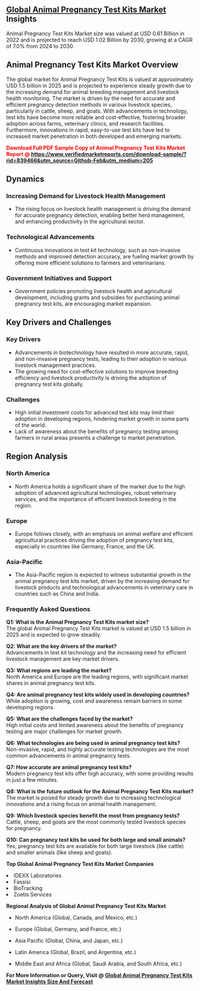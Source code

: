 <h2><a href="https://www.verifiedmarketreports.com/download-sample/?rid=839466&amp;utm_source=Github&amp;utm_medium=205" target="_blank">Global Animal Pregnancy Test Kits Market</a> Insights</h2><p>Animal Pregnancy Test Kits Market size was valued at USD 0.61 Billion in 2022 and is projected to reach USD 1.02 Billion by 2030, growing at a CAGR of 7.0% from 2024 to 2030.</p><p> <h2>Animal Pregnancy Test Kits Market Overview</h2> <p>The global market for Animal Pregnancy Test Kits is valued at approximately USD 1.5 billion in 2025 and is projected to experience steady growth due to the increasing demand for animal breeding management and livestock health monitoring. The market is driven by the need for accurate and efficient pregnancy detection methods in various livestock species, particularly in cattle, sheep, and goats. With advancements in technology, test kits have become more reliable and cost-effective, fostering broader adoption across farms, veterinary clinics, and research facilities. Furthermore, innovations in rapid, easy-to-use test kits have led to increased market penetration in both developed and emerging markets.</p> <p><strong><p><span class=""><span style="color: #ff0000;"><strong>Download Full PDF Sample Copy of Animal Pregnancy Test Kits Market Report</strong> @ </span><a href="https://www.verifiedmarketreports.com/download-sample/?rid=839466&amp;utm_source=Github-Feb&amp;utm_medium=205" target="_blank">https://www.verifiedmarketreports.com/download-sample/?rid=839466&amp;utm_source=Github-Feb&amp;utm_medium=205</a></span></p></strong></p> <h2>Dynamics</h2> <h3>Increasing Demand for Livestock Health Management</h3> <ul> <li>The rising focus on livestock health management is driving the demand for accurate pregnancy detection, enabling better herd management, and enhancing productivity in the agricultural sector.</li> </ul> <h3>Technological Advancements</h3> <ul> <li>Continuous innovations in test kit technology, such as non-invasive methods and improved detection accuracy, are fueling market growth by offering more efficient solutions to farmers and veterinarians.</li> </ul> <h3>Government Initiatives and Support</h3> <ul> <li>Government policies promoting livestock health and agricultural development, including grants and subsidies for purchasing animal pregnancy test kits, are encouraging market expansion.</li> </ul> <h2>Key Drivers and Challenges</h2> <h3>Key Drivers</h3> <ul> <li>Advancements in biotechnology have resulted in more accurate, rapid, and non-invasive pregnancy tests, leading to their adoption in various livestock management practices.</li> <li>The growing need for cost-effective solutions to improve breeding efficiency and livestock productivity is driving the adoption of pregnancy test kits globally.</li> </ul> <h3>Challenges</h3> <ul> <li>High initial investment costs for advanced test kits may limit their adoption in developing regions, hindering market growth in some parts of the world.</li> <li>Lack of awareness about the benefits of pregnancy testing among farmers in rural areas presents a challenge to market penetration.</li> </ul> <h2>Region Analysis</h2> <h3>North America</h3> <ul> <li>North America holds a significant share of the market due to the high adoption of advanced agricultural technologies, robust veterinary services, and the importance of efficient livestock breeding in the region.</li> </ul> <h3>Europe</h3> <ul> <li>Europe follows closely, with an emphasis on animal welfare and efficient agricultural practices driving the adoption of pregnancy test kits, especially in countries like Germany, France, and the UK.</li> </ul> <h3>Asia-Pacific</h3> <ul> <li>The Asia-Pacific region is expected to witness substantial growth in the animal pregnancy test kits market, driven by the increasing demand for livestock products and technological advancements in veterinary care in countries such as China and India.</li> </ul> <h3>Frequently Asked Questions</h3> <p><strong>Q1: What is the Animal Pregnancy Test Kits market size?</strong><br> The global Animal Pregnancy Test Kits market is valued at USD 1.5 billion in 2025 and is expected to grow steadily.</p> <p><strong>Q2: What are the key drivers of the market?</strong><br> Advancements in test kit technology and the increasing need for efficient livestock management are key market drivers.</p> <p><strong>Q3: What regions are leading the market?</strong><br> North America and Europe are the leading regions, with significant market shares in animal pregnancy test kits.</p> <p><strong>Q4: Are animal pregnancy test kits widely used in developing countries?</strong><br> While adoption is growing, cost and awareness remain barriers in some developing regions.</p> <p><strong>Q5: What are the challenges faced by the market?</strong><br> High initial costs and limited awareness about the benefits of pregnancy testing are major challenges for market growth.</p> <p><strong>Q6: What technologies are being used in animal pregnancy test kits?</strong><br> Non-invasive, rapid, and highly accurate testing technologies are the most common advancements in animal pregnancy tests.</p> <p><strong>Q7: How accurate are animal pregnancy test kits?</strong><br> Modern pregnancy test kits offer high accuracy, with some providing results in just a few minutes.</p> <p><strong>Q8: What is the future outlook for the Animal Pregnancy Test Kits market?</strong><br> The market is poised for steady growth due to increasing technological innovations and a rising focus on animal health management.</p> <p><strong>Q9: Which livestock species benefit the most from pregnancy tests?</strong><br> Cattle, sheep, and goats are the most commonly tested livestock species for pregnancy.</p> <p><strong>Q10: Can pregnancy test kits be used for both large and small animals?</strong><br> Yes, pregnancy test kits are available for both large livestock (like cattle) and smaller animals (like sheep and goats).</p> </p><p><strong>Top Global Animal Pregnancy Test Kits Market Companies</strong></p><div data-test-id=""><p><li>IDEXX Laboratories</li><li> Fassisi</li><li> BioTracking</li><li> Zoetis Services</li></p><div><strong>Regional Analysis of&nbsp;Global Animal Pregnancy Test Kits Market</strong></div><ul><li dir="ltr"><p dir="ltr">North America&nbsp;(Global, Canada, and Mexico, etc.)</p></li><li dir="ltr"><p dir="ltr">Europe (Global, Germany, and France, etc.)</p></li><li dir="ltr"><p dir="ltr">Asia Pacific&nbsp;(Global, China, and Japan, etc.)</p></li><li dir="ltr"><p dir="ltr">Latin America&nbsp;(Global, Brazil, and Argentina, etc.)</p></li><li dir="ltr">Middle East and Africa&nbsp;(Global, Saudi Arabia, and South Africa, etc.)</li></ul><p><strong>For More Information or Query, Visit @&nbsp;</strong><strong><a href="https://www.verifiedmarketreports.com/product/animal-pregnancy-test-kits-market/?utm_source=Github&amp;utm_medium=205" target="_blank">Global Animal Pregnancy Test Kits Market Insights Size And Forecast</a></strong></p></div>
